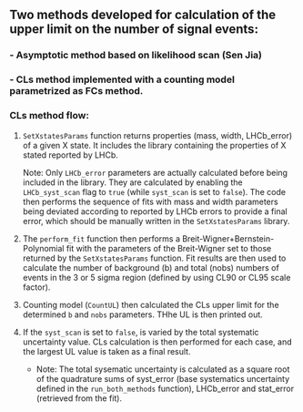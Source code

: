 ## Two methods developed for calculation of the upper limit on the number of signal events:
### - Asymptotic method based on likelihood scan (Sen Jia)
### - CLs method implemented with a counting model parametrized as FCs method.

### CLs method flow:
1. `SetXstatesParams` function returns properties (mass, width, LHCb_error) of a given X state. It includes the library containing the properties of X stated reported by LHCb.

    Note: Only `LHCb_error` parameters are actually calculated before being included in the library. They are calculated by enabling the `LHCb_syst_scan` flag to `true` (while `syst_scan` is set to `false`). The code then performs the sequence of fits with mass and width parameters being deviated according to reported by LHCb errors to provide a final error, which should be manually written in the `SetXstatesParams` library.

2. The `perform_fit` function then performs a Breit-Wigner+Bernstein-Polynomial fit with the parameters of the Breit-Wigner set to those returned by the `SetXstatesParams` function. Fit results are then used to calculate the number of background (b) and total (nobs) numbers of events in the 3 or 5 sigma region (defined by using CL90 or CL95 scale factor).

3. Counting model (`CountUL`) then calculated the CLs upper limit for the determined `b` and `nobs` parameters. THhe UL is then printed out.

4. If the `syst_scan` is set to `false`, is varied by the total systematic uncertainty value. CLs calculation is then performed for each  case, and the largest UL value is taken as a final result.

    - Note: The total sysematic uncertainty is calculated as a square root of the quadrature sums of syst_error (base systematics uncertainty defined in the `run_both_methods` function), LHCb_error and stat_error (retrieved from the fit). 
